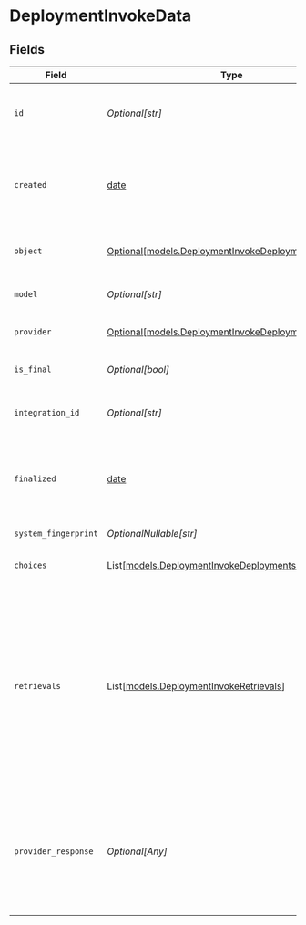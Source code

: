 # DeploymentInvokeData


## Fields

| Field                                                                                                                                                                                                                                                                                                              | Type                                                                                                                                                                                                                                                                                                               | Required                                                                                                                                                                                                                                                                                                           | Description                                                                                                                                                                                                                                                                                                        |
| ------------------------------------------------------------------------------------------------------------------------------------------------------------------------------------------------------------------------------------------------------------------------------------------------------------------ | ------------------------------------------------------------------------------------------------------------------------------------------------------------------------------------------------------------------------------------------------------------------------------------------------------------------ | ------------------------------------------------------------------------------------------------------------------------------------------------------------------------------------------------------------------------------------------------------------------------------------------------------------------ | ------------------------------------------------------------------------------------------------------------------------------------------------------------------------------------------------------------------------------------------------------------------------------------------------------------------ |
| `id`                                                                                                                                                                                                                                                                                                               | *Optional[str]*                                                                                                                                                                                                                                                                                                    | :heavy_minus_sign:                                                                                                                                                                                                                                                                                                 | A unique identifier for the response. Can be used to add metrics to the transaction.                                                                                                                                                                                                                               |
| `created`                                                                                                                                                                                                                                                                                                          | [date](https://docs.python.org/3/library/datetime.html#date-objects)                                                                                                                                                                                                                                               | :heavy_minus_sign:                                                                                                                                                                                                                                                                                                 | A timestamp indicating when the object was created. Usually in a standardized format like ISO 8601                                                                                                                                                                                                                 |
| `object`                                                                                                                                                                                                                                                                                                           | [Optional[models.DeploymentInvokeDeploymentsObject]](../models/deploymentinvokedeploymentsobject.md)                                                                                                                                                                                                               | :heavy_minus_sign:                                                                                                                                                                                                                                                                                                 | Indicates the type of model used to generate the response                                                                                                                                                                                                                                                          |
| `model`                                                                                                                                                                                                                                                                                                            | *Optional[str]*                                                                                                                                                                                                                                                                                                    | :heavy_minus_sign:                                                                                                                                                                                                                                                                                                 | The model used to generate the response                                                                                                                                                                                                                                                                            |
| `provider`                                                                                                                                                                                                                                                                                                         | [Optional[models.DeploymentInvokeDeploymentsProvider]](../models/deploymentinvokedeploymentsprovider.md)                                                                                                                                                                                                           | :heavy_minus_sign:                                                                                                                                                                                                                                                                                                 | The provider used to generate the response                                                                                                                                                                                                                                                                         |
| `is_final`                                                                                                                                                                                                                                                                                                         | *Optional[bool]*                                                                                                                                                                                                                                                                                                   | :heavy_minus_sign:                                                                                                                                                                                                                                                                                                 | Indicates if the response is the final response                                                                                                                                                                                                                                                                    |
| `integration_id`                                                                                                                                                                                                                                                                                                   | *Optional[str]*                                                                                                                                                                                                                                                                                                    | :heavy_minus_sign:                                                                                                                                                                                                                                                                                                 | Indicates integration id used to generate the response                                                                                                                                                                                                                                                             |
| `finalized`                                                                                                                                                                                                                                                                                                        | [date](https://docs.python.org/3/library/datetime.html#date-objects)                                                                                                                                                                                                                                               | :heavy_minus_sign:                                                                                                                                                                                                                                                                                                 | A timestamp indicating when the object was finalized. Usually in a standardized format like ISO 8601                                                                                                                                                                                                               |
| `system_fingerprint`                                                                                                                                                                                                                                                                                               | *OptionalNullable[str]*                                                                                                                                                                                                                                                                                            | :heavy_minus_sign:                                                                                                                                                                                                                                                                                                 | Provider backed system fingerprint.                                                                                                                                                                                                                                                                                |
| `choices`                                                                                                                                                                                                                                                                                                          | List[[models.DeploymentInvokeDeploymentsChoices](../models/deploymentinvokedeploymentschoices.md)]                                                                                                                                                                                                                 | :heavy_minus_sign:                                                                                                                                                                                                                                                                                                 | A list of choices generated by the model                                                                                                                                                                                                                                                                           |
| `retrievals`                                                                                                                                                                                                                                                                                                       | List[[models.DeploymentInvokeRetrievals](../models/deploymentinvokeretrievals.md)]                                                                                                                                                                                                                                 | :heavy_minus_sign:                                                                                                                                                                                                                                                                                                 | List of documents retrieved from the knowledge base. This property is only available when the `include_retrievals` flag is set to `true` in the invoke settings. When stream is set to true, the `retrievals` property will be returned in the last streamed chunk where the property `is_final` is set to `true`. |
| `provider_response`                                                                                                                                                                                                                                                                                                | *Optional[Any]*                                                                                                                                                                                                                                                                                                    | :heavy_minus_sign:                                                                                                                                                                                                                                                                                                 | Response returned by the model provider. This functionality is only supported when streaming is not used. If streaming is used, the `provider_response` property will be set to `null`.                                                                                                                            |